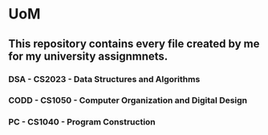 # UoM
## This repository contains every file created by me for my university assignmnets.
### DSA - CS2023 - Data Structures and Algorithms
### CODD - CS1050 - Computer Organization and Digital Design
### PC - CS1040 - Program Construction